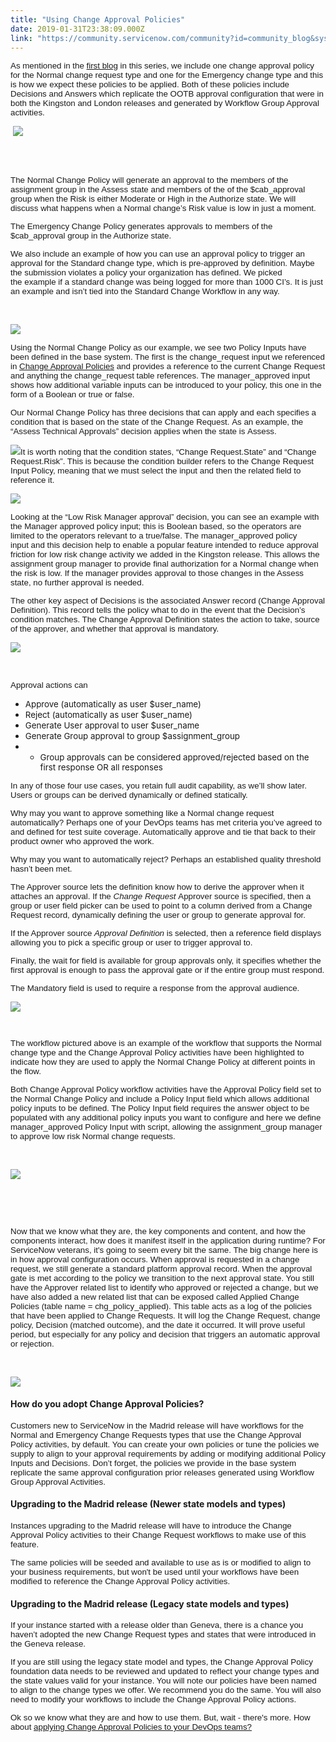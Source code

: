 ```yaml
---
title: "Using Change Approval Policies"
date: 2019-01-31T23:38:09.000Z
link: "https://community.servicenow.com/community?id=community_blog&sys_id=de67cad6db5faf404abd5583ca9619d9"
---
```

<p><span style="font-family: tahoma, arial, helvetica, sans-serif; font-size: 10pt;">As mentioned in the <a href="community?id&#61;community_blog&amp;sys_id&#61;d00c9e02db1b6b404abd5583ca96199d" rel="nofollow">first blog</a> in this series, we include one change approval policy for the Normal change request type and one for the Emergency change type and this is how we expect these policies to be applied. Both of these policies include Decisions and Answers which replicate the OOTB approval configuration that were in both the Kingston and London releases and generated by Workflow Group Approval activities.</span></p>
<p> <img src="26ff3296dbd323804abd5583ca961925.iix" /></p>
<h3> </h3>
<p><span style="font-family: tahoma, arial, helvetica, sans-serif; font-size: 10pt;">The Normal Change Policy will generate an approval to the members of the assignment group in the Assess state and members of the of the $cab_approval group when the Risk is either Moderate or High in the Authorize state. We will discuss what happens when a Normal change’s Risk value is low in just a moment.</span></p>
<p><span style="font-family: tahoma, arial, helvetica, sans-serif; font-size: 10pt;">The Emergency Change Policy generates approvals to members of the $cab_approval group in the Authorize state.</span></p>
<p><span style="font-family: tahoma, arial, helvetica, sans-serif; font-size: 10pt;">We also include an example of how you can use an approval policy to trigger an approval for the Standard change type, which is pre-approved by definition. Maybe the submission violates a policy your organization has defined. We picked the example if a standard change was being logged for more than 1000 CI’s. It is just an example and isn’t tied into the Standard Change Workflow in any way.</span></p>
<p> </p>
<p><img src="863047d6dbd323804abd5583ca96190f.iix" /></p>
<p><span style="font-family: tahoma, arial, helvetica, sans-serif; font-size: 10pt;">Using the Normal Change Policy as our example, we see two Policy Inputs have been defined in the base system. The first is the change_request input we referenced in <a href="community?id&#61;community_blog&amp;sys_id&#61;d00c9e02db1b6b404abd5583ca96199d" rel="nofollow">Change Approval Policies</a> and provides a reference to the current Change Request and anything the change_request table references. The manager_approved input shows how additional variable inputs can be introduced to your policy, this one in the form of a Boolean or true or false.</span></p>
<p><span style="font-family: tahoma, arial, helvetica, sans-serif; font-size: 10pt;">Our Normal Change Policy has three decisions that can apply and each specifies a condition that is based on the state of the Change Request. As an example, the “Assess Technical Approvals” decision applies when the state is Assess. </span></p>
<p><span style="font-family: tahoma, arial, helvetica, sans-serif; font-size: 10pt;"><img src="aaf30bdadb5723804abd5583ca9619cf.iix" />It is worth noting that the condition states, “Change Request.State” and “Change Request.Risk”. This is because the condition builder refers to the Change Request Input Policy, meaning that we must select the input and then the related field to reference it.</span></p>
<p><img src="7e14cb1edb5723804abd5583ca96199f.iix" /></p>
<p><span style="font-family: tahoma, arial, helvetica, sans-serif; font-size: 10pt;">Looking at the “Low Risk Manager approval” decision, you can see an example with the Manager approved policy input; this is Boolean based, so the operators are limited to the operators relevant to a true/false. The manager_approved policy input and this decision help to enable a popular feature intended to reduce approval friction for low risk change activity we added in the Kingston release. This allows the assignment group manager to provide final authorization for a Normal change when the risk is low. If the manager provides approval to those changes in the Assess state, no further approval is needed. </span></p>
<p><span style="font-family: tahoma, arial, helvetica, sans-serif; font-size: 10pt;">The other key aspect of Decisions is the associated Answer record (Change Approval Definition). This record tells the policy what to do in the event that the Decision’s condition matches. The Change Approval Definition states the action to take, source of the approver, and whether that approval is mandatory.</span></p>
<p><span style="font-family: tahoma, arial, helvetica, sans-serif; font-size: 10pt;"><img src="8d0a961adb17ef404abd5583ca961952.iix" /></span></p>
<p> </p>
<p><span style="font-family: tahoma, arial, helvetica, sans-serif; font-size: 10pt;">Approval actions can</span></p>
<ul><li><span style="font-size: 10pt;">Approve (automatically as user $user_name)</span></li><li><span style="font-size: 10pt;">Reject (automatically as user $user_name)</span></li><li><span style="font-size: 10pt;">Generate User approval to user $user_name</span></li><li><span style="font-size: 10pt;">Generate Group approval to group $assignment_group</span></li><li><ul><li><span style="font-size: 10pt;">Group approvals can be considered approved/rejected based on the first response OR all responses</span></li></ul>
</li></ul>
<p><span style="font-family: tahoma, arial, helvetica, sans-serif; font-size: 10pt;">In any of those four use cases, you retain full audit capability, as we’ll show later. Users or groups can be derived dynamically or defined statically.</span></p>
<p><span style="font-family: tahoma, arial, helvetica, sans-serif; font-size: 10pt;">Why may you want to approve something like a Normal change request automatically? Perhaps one of your DevOps teams has met criteria you’ve agreed to and defined for test suite coverage. Automatically approve and tie that back to their product owner who approved the work.</span></p>
<p><span style="font-family: tahoma, arial, helvetica, sans-serif; font-size: 10pt;">Why may you want to automatically reject? Perhaps an established quality threshold hasn’t been met.</span></p>
<p><span style="font-family: tahoma, arial, helvetica, sans-serif; font-size: 10pt;">The Approver source lets the definition know how to derive the approver when it attaches an approval. If the <em>Change Request</em> Approver source is specified, then a group or user field picker can be used to point to a column derived from a Change Request record, dynamically defining the user or group to generate approval for.</span></p>
<p><span style="font-family: tahoma, arial, helvetica, sans-serif; font-size: 10pt;">If the Approver source <em>Approval Definition</em> is selected, then a reference field displays allowing you to pick a specific group or user to trigger approval to. </span></p>
<p><span style="font-family: tahoma, arial, helvetica, sans-serif; font-size: 10pt;">Finally, the wait for field is available for group approvals only, it specifies whether the first approval is enough to pass the approval gate or if the entire group must respond.</span></p>
<p><span style="font-family: tahoma, arial, helvetica, sans-serif; font-size: 10pt;">The Mandatory field is used to require a response from the approval audience. </span></p>
<p><img src="813a0fdadb1b23804abd5583ca96197c.iix" /></p>
<p style="padding-left: 30px;"><span style="font-family: tahoma, arial, helvetica, sans-serif; font-size: 10pt;"> </span></p>
<p><span style="font-family: tahoma, arial, helvetica, sans-serif; font-size: 10pt;">The workflow pictured above is an example of the workflow that supports the Normal change type and the Change Approval Policy activities have been highlighted to indicate how they are used to apply the Normal Change Policy at different points in the flow.</span></p>
<p><span style="font-family: tahoma, arial, helvetica, sans-serif; font-size: 10pt;">Both Change Approval Policy workflow activities have the Approval Policy field set to the Normal Change Policy and include a Policy Input field which allows additional policy inputs to be defined. </span><span style="font-family: tahoma, arial, helvetica, sans-serif; font-size: 10pt;">The Policy Input field requires the answer object to be populated with any additional policy inputs you want to configure and here we define manager_approved Policy Input with script, allowing the assignment_group manager to approve low risk Normal change requests. </span></p>
<p> </p>
<p><img src="83ba4b9edb1b23804abd5583ca96190b.iix" /></p>
<p> </p>
<p> </p>
<p><span style="font-family: tahoma, arial, helvetica, sans-serif; font-size: 10pt;">Now that we know what they are, the key components and content, and how the components interact, how does it manifest itself in the application during runtime? For ServiceNow veterans, it&#39;s going to seem every bit the same. The big change here is in how approval configuration occurs. When approval is requested in a change request, we still generate a standard platform approval record. When the approval gate is met according to the policy we transition to the next approval state. You still have the Approver related list to identify who approved or rejected a change, but we have also added a new related list that can be exposed called Applied Change Policies (table name &#61; chg_policy_applied). This table acts as a log of the policies that have been applied to Change Requests. It will log the Change Request, change policy, Decision (matched outcome), and the date it occurred. It will prove useful period, but especially for any policy and decision that triggers an automatic approval or rejection. </span></p>
<p> </p>
<p><img style="max-width: 100%; max-height: 480px;" src="5c7cca1adbdfaf404abd5583ca961908.iix" /></p>
<h4>How do you adopt Change Approval Policies?</h4>
<p><span style="font-family: tahoma, arial, helvetica, sans-serif; font-size: 10pt;">Customers new to ServiceNow in the Madrid release will have workflows for the Normal and Emergency Change Requests types that use the Change Approval Policy activities, by default. </span><span style="font-family: tahoma, arial, helvetica, sans-serif; font-size: 10pt;">You can create your own policies or tune the policies we supply to align to your approval requirements by adding or modifying additional Policy Inputs and Decisions. </span><span style="font-family: tahoma, arial, helvetica, sans-serif; font-size: 10pt;">Don’t forget, the policies we provide in the base system replicate the same approval configuration prior releases generated using Workflow Group Approval Activities.</span></p>
<h4>Upgrading to the Madrid release (Newer state models and types)</h4>
<p><span style="font-family: tahoma, arial, helvetica, sans-serif; font-size: 10pt;">Instances upgrading to the Madrid release will have to introduce the Change Approval Policy activities to their Change Request workflows to make use of this feature.</span></p>
<p><span style="font-family: tahoma, arial, helvetica, sans-serif; font-size: 10pt;">The same policies will be seeded and available to use as is or modified to align to your business requirements, but won&#39;t be used until your workflows have been modified to reference the Change Approval Policy activities.</span></p>
<h4>Upgrading to the Madrid release (Legacy state models and types)</h4>
<p><span style="font-family: tahoma, arial, helvetica, sans-serif; font-size: 10pt;">If your instance started with a release older than Geneva, there is a chance you haven’t adopted the new Change Request types and states that were introduced in the Geneva release.</span></p>
<p><span style="font-family: tahoma, arial, helvetica, sans-serif; font-size: 10pt;">If you are still using the legacy state model and types, the Change Approval Policy foundation data needs to be reviewed and updated to reflect your change types and the state values valid for your instance. You will note our policies have been named to align to the change types we offer. We recommend you do the same. You will also need to modify your workflows to include the Change Approval Policy actions.</span></p>
<p><span style="font-family: tahoma, arial, helvetica, sans-serif; font-size: 10pt;">Ok so we know what they are and how to use them. But, wait - there&#39;s more. How about <a href="community?id&#61;community_blog&amp;sys_id&#61;82e26f16db5363804abd5583ca961934" rel="nofollow">applying Change Approval Policies to your DevOps teams?</a> </span></p>
